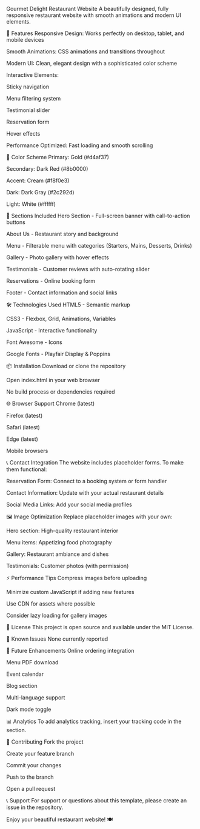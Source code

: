 Gourmet Delight Restaurant Website
A beautifully designed, fully responsive restaurant website with smooth animations and modern UI elements.

🚀 Features
Responsive Design: Works perfectly on desktop, tablet, and mobile devices

Smooth Animations: CSS animations and transitions throughout

Modern UI: Clean, elegant design with a sophisticated color scheme

Interactive Elements:

Sticky navigation

Menu filtering system

Testimonial slider

Reservation form

Hover effects

Performance Optimized: Fast loading and smooth scrolling

🎨 Color Scheme
Primary: Gold (#d4af37)

Secondary: Dark Red (#8b0000)

Accent: Cream (#f8f0e3)

Dark: Dark Gray (#2c292d)

Light: White (#ffffff)

📱 Sections Included
Hero Section - Full-screen banner with call-to-action buttons

About Us - Restaurant story and background

Menu - Filterable menu with categories (Starters, Mains, Desserts, Drinks)

Gallery - Photo gallery with hover effects

Testimonials - Customer reviews with auto-rotating slider

Reservations - Online booking form

Footer - Contact information and social links

🛠️ Technologies Used
HTML5 - Semantic markup

CSS3 - Flexbox, Grid, Animations, Variables

JavaScript - Interactive functionality

Font Awesome - Icons

Google Fonts - Playfair Display & Poppins

📦 Installation
Download or clone the repository

Open index.html in your web browser

No build process or dependencies required

🌐 Browser Support
Chrome (latest)

Firefox (latest)

Safari (latest)

Edge (latest)

Mobile browsers

📞 Contact Integration
The website includes placeholder forms. To make them functional:

Reservation Form: Connect to a booking system or form handler

Contact Information: Update with your actual restaurant details

Social Media Links: Add your social media profiles

🖼️ Image Optimization
Replace placeholder images with your own:

Hero section: High-quality restaurant interior

Menu items: Appetizing food photography

Gallery: Restaurant ambiance and dishes

Testimonials: Customer photos (with permission)

⚡ Performance Tips
Compress images before uploading

Minimize custom JavaScript if adding new features

Use CDN for assets where possible

Consider lazy loading for gallery images

📝 License
This project is open source and available under the MIT License.

🐛 Known Issues
None currently reported

🔄 Future Enhancements
Online ordering integration

Menu PDF download

Event calendar

Blog section

Multi-language support

Dark mode toggle

📊 Analytics
To add analytics tracking, insert your tracking code in the <head> section.

🤝 Contributing
Fork the project

Create your feature branch

Commit your changes

Push to the branch

Open a pull request

📞 Support
For support or questions about this template, please create an issue in the repository.

Enjoy your beautiful restaurant website! 🍽️
